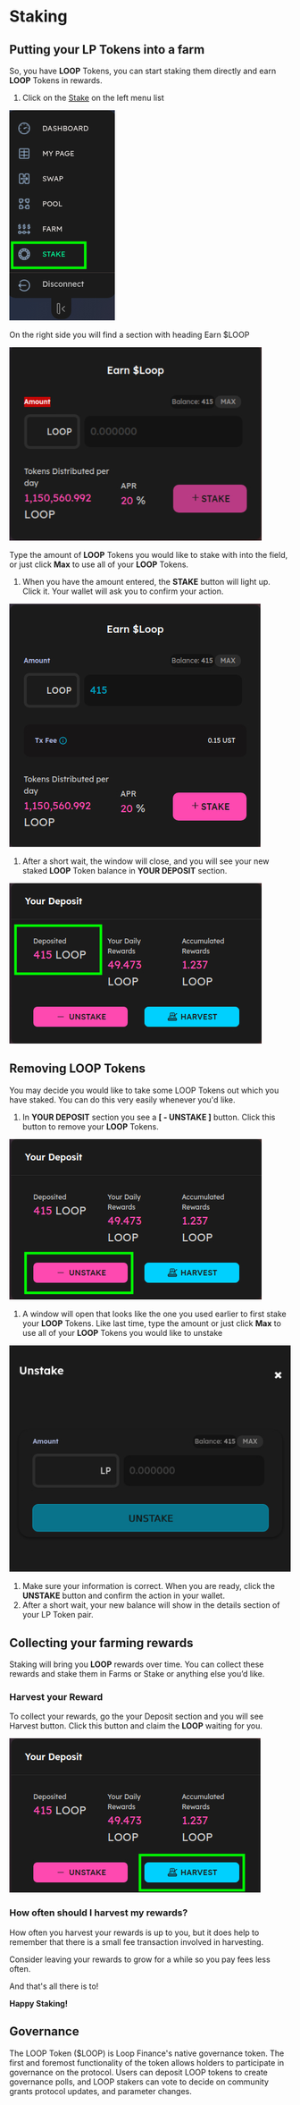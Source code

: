 # Staking

## Putting your LP Tokens into a farm <a id="putting-your-lp-tokens-into-a-farm"></a>

So, you have **LOOP** Tokens, you can start staking them directly and earn **LOOP** Tokens in rewards.

1. Click on the [Stake](https://tequila-graph.loop.markets/loop-stake#stake) on the left menu list

![](../.gitbook/assets/stake.jpg)

On the right side you will find a section with heading Earn $LOOP

![](../.gitbook/assets/earn-loop.jpg)

Type the amount of **LOOP** Tokens you would like to stake with into the field, or just click **Max** to use all of your **LOOP** Tokens.

1. When you have the amount entered, the **STAKE** button will light up. Click it. Your wallet will ask you to confirm your action.

![](../.gitbook/assets/stake-light.jpg)

1. After a short wait, the window will close, and you will see your new staked **LOOP** Token balance in **YOUR DEPOSIT** section.

![](../.gitbook/assets/deposited.jpg)

## Removing LOOP Tokens <a id="adding-or-removing-lp-tokens-from-a-farm"></a>

You may decide you would like to take some LOOP Tokens out which you have staked. You can do this very easily whenever you'd like.

1. In **YOUR DEPOSIT** section you see a  **\[ - UNSTAKE \]** button. Click this button to remove your **LOOP** Tokens.

![](../.gitbook/assets/unstake%20%281%29.jpg)

1. A window will open that looks like the one you used earlier to first stake your **LOOP** Tokens. Like last time, type the amount or just click **Max** to use all of your **LOOP** Tokens you would like to unstake

![](../.gitbook/assets/unstake-tx.jpg)

1. Make sure your information is correct. When you are ready, click the **UNSTAKE** button and confirm the action in your wallet.
2. After a short wait, your new balance will show in the details section of your LP Token pair.

## Collecting your farming rewards

Staking will bring you **LOOP** rewards over time. You can collect these rewards and stake them in Farms or Stake or anything else you’d like.

### Harvest your Reward

To collect your rewards, go the your Deposit section and you will see Harvest button. Click this button and claim  the **LOOP** waiting for you.

![](../.gitbook/assets/harvest-stake.jpg)

### How often should I harvest my rewards?

How often you harvest your rewards is up to you, but it does help to remember that there is a small fee transaction involved in harvesting.

Consider leaving your rewards to grow for a while so you pay fees less often.

And that's all there is to!

**Happy Staking!**

## **G**overnance

The LOOP Token \($LOOP\) is Loop Finance's native governance token. The first and foremost functionality of the token allows holders to participate in governance on the protocol. Users can deposit LOOP tokens to create governance polls, and LOOP stakers can vote to decide on community grants protocol updates, and parameter changes.

 

